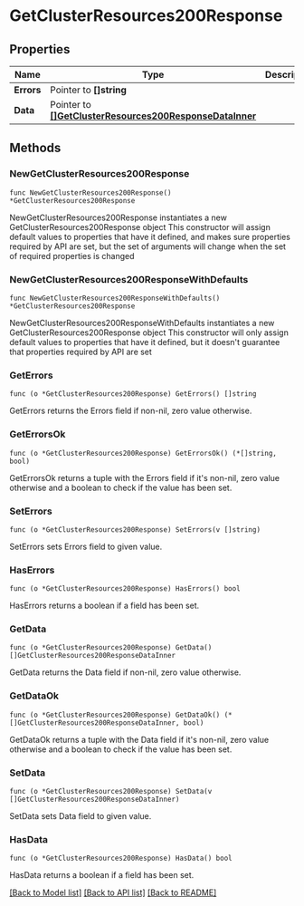 # GetClusterResources200Response

## Properties

Name | Type | Description | Notes
------------ | ------------- | ------------- | -------------
**Errors** | Pointer to **[]string** |  | [optional] 
**Data** | Pointer to [**[]GetClusterResources200ResponseDataInner**](GetClusterResources200ResponseDataInner.md) |  | [optional] 

## Methods

### NewGetClusterResources200Response

`func NewGetClusterResources200Response() *GetClusterResources200Response`

NewGetClusterResources200Response instantiates a new GetClusterResources200Response object
This constructor will assign default values to properties that have it defined,
and makes sure properties required by API are set, but the set of arguments
will change when the set of required properties is changed

### NewGetClusterResources200ResponseWithDefaults

`func NewGetClusterResources200ResponseWithDefaults() *GetClusterResources200Response`

NewGetClusterResources200ResponseWithDefaults instantiates a new GetClusterResources200Response object
This constructor will only assign default values to properties that have it defined,
but it doesn't guarantee that properties required by API are set

### GetErrors

`func (o *GetClusterResources200Response) GetErrors() []string`

GetErrors returns the Errors field if non-nil, zero value otherwise.

### GetErrorsOk

`func (o *GetClusterResources200Response) GetErrorsOk() (*[]string, bool)`

GetErrorsOk returns a tuple with the Errors field if it's non-nil, zero value otherwise
and a boolean to check if the value has been set.

### SetErrors

`func (o *GetClusterResources200Response) SetErrors(v []string)`

SetErrors sets Errors field to given value.

### HasErrors

`func (o *GetClusterResources200Response) HasErrors() bool`

HasErrors returns a boolean if a field has been set.

### GetData

`func (o *GetClusterResources200Response) GetData() []GetClusterResources200ResponseDataInner`

GetData returns the Data field if non-nil, zero value otherwise.

### GetDataOk

`func (o *GetClusterResources200Response) GetDataOk() (*[]GetClusterResources200ResponseDataInner, bool)`

GetDataOk returns a tuple with the Data field if it's non-nil, zero value otherwise
and a boolean to check if the value has been set.

### SetData

`func (o *GetClusterResources200Response) SetData(v []GetClusterResources200ResponseDataInner)`

SetData sets Data field to given value.

### HasData

`func (o *GetClusterResources200Response) HasData() bool`

HasData returns a boolean if a field has been set.


[[Back to Model list]](../README.md#documentation-for-models) [[Back to API list]](../README.md#documentation-for-api-endpoints) [[Back to README]](../README.md)


